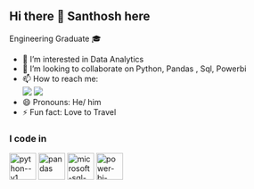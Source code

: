 ## Hi there 👋 Santhosh here
Engineering Graduate 🎓

- 👀 I’m interested in Data Analytics
- 💞️ I’m looking to collaborate on Python, Pandas , Sql, Powerbi
- 📫 How to reach me:
<br /> [<img src="https://img.shields.io/badge/Gmail-D14836?style=for-the-badge&logo=gmail&logoColor=white" />](santhoshrajr6@gmail.com)
 [<img src="https://img.shields.io/badge/LinkedIn-0077B5?style=for-the-badge&logo=linkedin&logoColor=white" />](https://www.linkedin.com/in/santhoshr99)
- 😄 Pronouns: He/ him
- ⚡ Fun fact: Love to Travel 

### I code in
<img width="48" height="48" src="https://img.icons8.com/color/48/python--v1.png" alt="python--v1"/> <img width="48" height="48" src="https://img.icons8.com/color/48/pandas.png" alt="pandas"/> <img width="48" height="48" src="https://img.icons8.com/color/48/microsoft-sql-server.png" alt="microsoft-sql-server"/> <img width="48" height="48" src="https://img.icons8.com/color/48/power-bi-2021.png" alt="power-bi-2021"/> 
<!---
santhoshrgit/santhoshrgit is a ✨ special ✨ repository because its `README.md` (this file) appears on your GitHub profile.
You can click the Preview link to take a look at your changes.
--->
